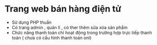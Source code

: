 # Trang web bán hàng điện tử
- Sử dụng PHP thuần 
- Có trang admin , quản lí , có ther thêm sửa xóa sản phẩm 
- Chức năng thanh toán chỉ hoạt động trong trường hợp trực tiếp thanh toán ( chưa có cấu hình thanh toán onl) 
